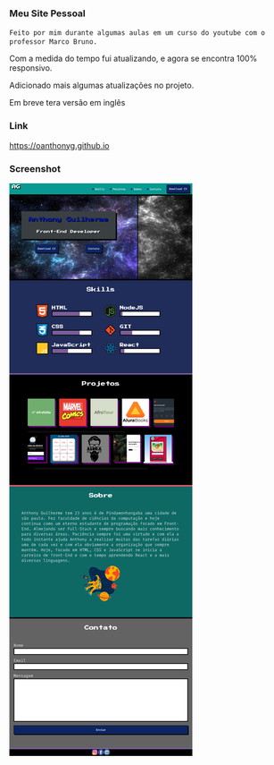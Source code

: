 ### Meu Site Pessoal
    Feito por mim durante algumas aulas em um curso do youtube com o professor Marco Bruno.
    
Com a medida do tempo fui atualizando, e agora se encontra 100% responsivo.

Adicionado mais algumas atualizações no projeto.

Em breve tera versão em inglês 

### Link
https://oanthonyg.github.io

### Screenshot

![](FireShot%20Capture%20-%20Anthony%20Guilherme.png)
